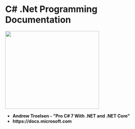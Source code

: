 # C# .Net Programming Documentation
<img src="https://user-images.githubusercontent.com/45730967/57372888-f37c5680-71a7-11e9-840e-dfaf35a38245.jpg" width="300px" height="249px" />
<ul><li><b> Andrew Troelsen - "Pro C# 7 With .NET and .NET Core"</b></li>
  <li><b>https://docs.microsoft.com</b></li></ul>
